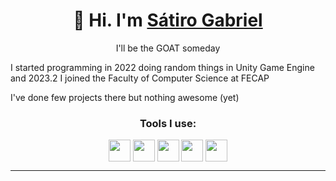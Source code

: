 <h1 align=center>👋 Hi. I'm <a href="">Sátiro Gabriel</a> </h1>

<p align=center>I'll be the GOAT someday</p>

I started programming in 2022 doing random things in Unity Game Engine and 2023.2 I joined the Faculty of Computer Science at FECAP

I've done few projects there but nothing awesome (yet)



<div align=center>
  <h3>Tools I use:</h3>
  <img align=center width=35px src="https://cdn.jsdelivr.net/gh/devicons/devicon@latest/icons/csharp/csharp-original.svg" />
  <img align=center width=35px src="https://cdn.jsdelivr.net/gh/devicons/devicon@latest/icons/python/python-original.svg" />
  <img align=center width=35px src="https://cdn.jsdelivr.net/gh/devicons/devicon@latest/icons/git/git-original.svg" />
  <img align=center width=35px src="https://cdn.jsdelivr.net/gh/devicons/devicon@latest/icons/html5/html5-original.svg" />
  <img align=center width=35px src="https://cdn.jsdelivr.net/gh/devicons/devicon@latest/icons/css3/css3-original.svg" />
  <br>
</div>

<hr>




